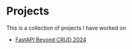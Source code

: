 # Projects
This is a collection of projects I have worked on

- [FastAPI Beyond CRUD 2024](fastapi_beyond_crud_2024.md)